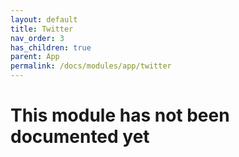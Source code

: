 ```yaml
---
layout: default
title: Twitter
nav_order: 3
has_children: true
parent: App
permalink: /docs/modules/app/twitter
---
```


# This module has not been documented yet
